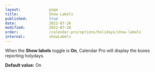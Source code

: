 ```yaml
---
layout:             page
title:              Show Labels
published:          true
date:               2022-07-26
modified:           2022-07-26
order:              /calendar-pro/options/holidays/show-labels
internal:           showLabels
---
```

When the **Show labels** toggle is **On**, Calendar Pro will display the boxes reporting holydays.

**Default value:** On
